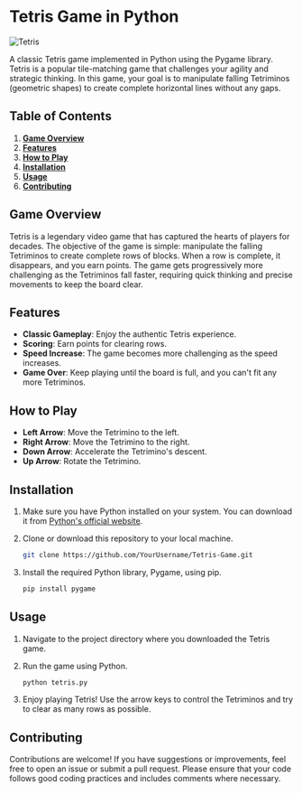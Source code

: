 # Tetris Game in Python

![Tetris](tetris.png)

A classic Tetris game implemented in Python using the Pygame library. Tetris is a popular tile-matching game that challenges your agility and strategic thinking. In this game, your goal is to manipulate falling Tetriminos (geometric shapes) to create complete horizontal lines without any gaps.

## Table of Contents
1. [**Game Overview**](#game-overview)
2. [**Features**](#features)
3. [**How to Play**](#how-to-play)
4. [**Installation**](#installation)
5. [**Usage**](#usage)
6. [**Contributing**](#contributing)


## Game Overview

Tetris is a legendary video game that has captured the hearts of players for decades. The objective of the game is simple: manipulate the falling Tetriminos to create complete rows of blocks. When a row is complete, it disappears, and you earn points. The game gets progressively more challenging as the Tetriminos fall faster, requiring quick thinking and precise movements to keep the board clear.

## Features

- **Classic Gameplay**: Enjoy the authentic Tetris experience.
- **Scoring**: Earn points for clearing rows.
- **Speed Increase**: The game becomes more challenging as the speed increases.
- **Game Over**: Keep playing until the board is full, and you can't fit any more Tetriminos.

## How to Play

- **Left Arrow**: Move the Tetrimino to the left.
- **Right Arrow**: Move the Tetrimino to the right.
- **Down Arrow**: Accelerate the Tetrimino's descent.
- **Up Arrow**: Rotate the Tetrimino.

## Installation

1. Make sure you have Python installed on your system. You can download it from [Python's official website](https://www.python.org/downloads/).

2. Clone or download this repository to your local machine.

   ```bash
   git clone https://github.com/YourUsername/Tetris-Game.git
   ```

3. Install the required Python library, Pygame, using pip.

   ```bash
   pip install pygame
   ```

## Usage

1. Navigate to the project directory where you downloaded the Tetris game.

2. Run the game using Python.

   ```bash
   python tetris.py
   ```

3. Enjoy playing Tetris! Use the arrow keys to control the Tetriminos and try to clear as many rows as possible.

## Contributing

Contributions are welcome! If you have suggestions or improvements, feel free to open an issue or submit a pull request. Please ensure that your code follows good coding practices and includes comments where necessary.


